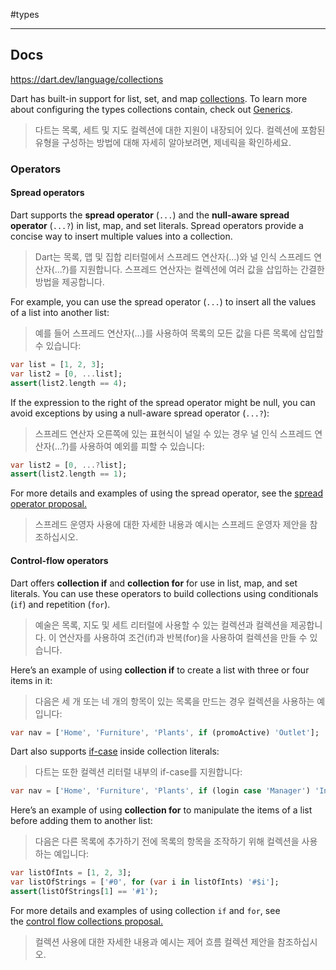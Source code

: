 #types 

---
## Docs
https://dart.dev/language/collections

Dart has built-in support for list, set, and map [collections](https://dart.dev/guides/libraries/library-tour#collections). To learn more about configuring the types collections contain, check out [Generics](https://dart.dev/language/generics).
> 다트는 목록, 세트 및 지도 컬렉션에 대한 지원이 내장되어 있다. 컬렉션에 포함된 유형을 구성하는 방법에 대해 자세히 알아보려면, 제네릭을 확인하세요.

### Operators
#### Spread operators
Dart supports the **spread operator** (`...`) and the **null-aware spread operator** (`...?`) in list, map, and set literals. Spread operators provide a concise way to insert multiple values into a collection.
> Dart는 목록, 맵 및 집합 리터럴에서 스프레드 연산자(...)와 널 인식 스프레드 연산자(...?)를 지원합니다. 스프레드 연산자는 컬렉션에 여러 값을 삽입하는 간결한 방법을 제공합니다.

For example, you can use the spread operator (`...`) to insert all the values of a list into another list:
> 예를 들어 스프레드 연산자(...)를 사용하여 목록의 모든 값을 다른 목록에 삽입할 수 있습니다:

```dart
var list = [1, 2, 3];
var list2 = [0, ...list];
assert(list2.length == 4);
```

If the expression to the right of the spread operator might be null, you can avoid exceptions by using a null-aware spread operator (`...?`):
> 스프레드 연산자 오른쪽에 있는 표현식이 널일 수 있는 경우 널 인식 스프레드 연산자(...?)를 사용하여 예외를 피할 수 있습니다:

```dart
var list2 = [0, ...?list];
assert(list2.length == 1);
```

For more details and examples of using the spread operator, see the [spread operator proposal.](https://github.com/dart-lang/language/blob/main/accepted/2.3/spread-collections/feature-specification.md)
> 스프레드 운영자 사용에 대한 자세한 내용과 예시는 스프레드 운영자 제안을 참조하십시오.

#### Control-flow operators
Dart offers **collection if** and **collection for** for use in list, map, and set literals. You can use these operators to build collections using conditionals (`if`) and repetition (`for`).
> 예술은 목록, 지도 및 세트 리터럴에 사용할 수 있는 컬렉션과 컬렉션을 제공합니다. 이 연산자를 사용하여 조건(if)과 반복(for)을 사용하여 컬렉션을 만들 수 있습니다.

Here’s an example of using **collection if** to create a list with three or four items in it:
> 다음은 세 개 또는 네 개의 항목이 있는 목록을 만드는 경우 컬렉션을 사용하는 예입니다:

```dart
var nav = ['Home', 'Furniture', 'Plants', if (promoActive) 'Outlet'];
```

Dart also supports [if-case](https://dart.dev/language/branches#if-case) inside collection literals:
> 다트는 또한 컬렉션 리터럴 내부의 if-case를 지원합니다:

```dart
var nav = ['Home', 'Furniture', 'Plants', if (login case 'Manager') 'Inventory'];
```

Here’s an example of using **collection for** to manipulate the items of a list before adding them to another list:
> 다음은 다른 목록에 추가하기 전에 목록의 항목을 조작하기 위해 컬렉션을 사용하는 예입니다:

```dart
var listOfInts = [1, 2, 3];
var listOfStrings = ['#0', for (var i in listOfInts) '#$i'];
assert(listOfStrings[1] == '#1');
```

For more details and examples of using collection `if` and `for`, see the [control flow collections proposal.](https://github.com/dart-lang/language/blob/main/accepted/2.3/control-flow-collections/feature-specification.md)
> 컬렉션 사용에 대한 자세한 내용과 예시는 제어 흐름 컬렉션 제안을 참조하십시오.
